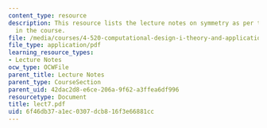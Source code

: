 ```yaml
---
content_type: resource
description: This resource lists the lecture notes on symmetry as per the topics covered
  in the course.
file: /media/courses/4-520-computational-design-i-theory-and-applications-fall-2005/6f46db37a1ec0307dcb816f3e66881cc_lect7.pdf
file_type: application/pdf
learning_resource_types:
- Lecture Notes
ocw_type: OCWFile
parent_title: Lecture Notes
parent_type: CourseSection
parent_uid: 42dac2d8-e6ce-206a-9f62-a3ffea6df996
resourcetype: Document
title: lect7.pdf
uid: 6f46db37-a1ec-0307-dcb8-16f3e66881cc
---
```

